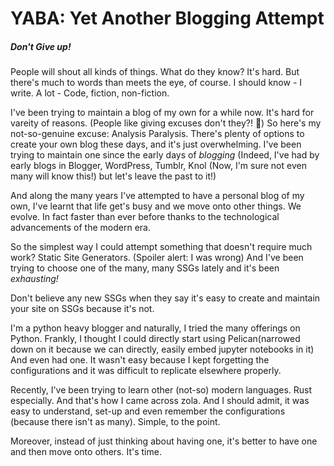 # YABA: Yet Another Blogging Attempt

##### Don't Give up!
People will shout all kinds of things. What do they know? It's hard. But there's much to words than meets the eye, of course. I should know - I write. A lot - Code, fiction, non-fiction. 

I've been trying to maintain a blog of my own for a while now. It's hard for vareity of reasons. (People like giving excuses don't they?! 🤣) So here's my not-so-genuine excuse: Analysis Paralysis. There's plenty of options to create your own blog these days, and it's just overwhelming. I've been trying to maintain one since the early days of *blogging* (Indeed, I've had by early blogs in Blogger, WordPress, Tumblr, Knol (Now, I'm sure not even many will know this!) but let's leave the past to it!)

And along the many years I've attempted to have a personal blog of my own, I've learnt that life get's busy and we move onto other things. We evolve. In fact faster than ever before thanks to the technological advancements of the modern era. 

So the simplest way I could attempt something that doesn't require much work? Static Site Generators. (Spoiler alert: I was wrong) And I've been trying to choose one of the many, many SSGs lately and it's been *exhausting!* 

Don't believe any new SSGs when they say it's easy to create and maintain your site on SSGs because it's not.

I'm a python heavy blogger and naturally, I tried the many offerings on Python. Frankly, I thought I could directly start using Pelican(narrowed down on it because we can directly, easily embed jupyter notebooks in it)
And even had one. It wasn't easy because I kept forgetting the configurations and it was difficult to replicate elsewhere properly.

Recently, I've been trying to learn other (not-so) modern languages. Rust especially. And that's how I came across zola. And I should admit, it was easy to understand, set-up and even remember the configurations (because there isn't as many). Simple, to the point. 

Moreover, instead of just thinking about having one, it's better to have one and then move onto others. It's time. 